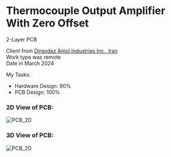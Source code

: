 # Thermocouple Output Amplifier With Zero Offset

2-Layer PCB

Client from [Dirgodaz Amol Industries Inc., Iran](https://dirgodazamol.com/en/)  
Work type was remote  
Date in March 2024  

My Tasks: 
- Hardware Design: 90%
- PCB Design: 100%

### 2D View of PCB:
![PCB_2D](https://s32.picofile.com/file/8477570184/v1_1_PCB_2D.png)

### 3D View of PCB:
![PCB_2D](https://s32.picofile.com/file/8477570192/v1_1_PCB_3D.png)